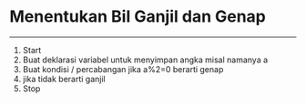 # Menentukan Bil Ganjil dan Genap

---

1. Start
2. Buat deklarasi variabel untuk menyimpan angka misal namanya a
3. Buat kondisi / percabangan jika a%2=0 berarti genap
4. jika tidak berarti ganjil
5. Stop
